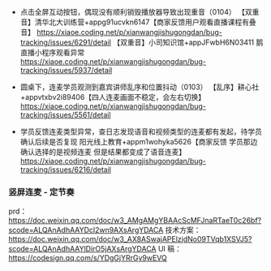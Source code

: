 - 点击全屏互动按钮，偶现没有顺利销毁播放器导致出现重音（0104）
【双重音】清华北大训练营+appg91ucvkn6147【商家反馈用户观看直播课程有叠音】 https://xiaoe.coding.net/p/xianwangjishugongdan/bug-tracking/issues/6291/detail
【双重音】小司知识馆+appJFwbH6N03411 鹅直播小程序观看异常 https://xiaoe.coding.net/p/xianwangjishugongdan/bug-tracking/issues/5937/detail

- 圆桌下，连麦学员观测到嘉宾讲师乱序和位置抖动（0103）
【乱序】耕心社+appvtxbv2i89406【四人连麦画面不稳定，会左右切换】 https://xiaoe.coding.net/p/xianwangjishugongdan/bug-tracking/issues/5561/detail

- 学员反馈连麦类型异常，查日志发现语音和视频类型的连麦都有发起，待学员确认后续是否复现
阳光线上教育+appm1wohyka5626【商家反馈 学员那边确认选择的是视频连麦 但是结果都变成了语音连麦】 https://xiaoe.coding.net/p/xianwangjishugongdan/bug-tracking/issues/6216/detail

### 竖屏连麦 - 定节奏
prd：
https://doc.weixin.qq.com/doc/w3_AMgAMgYBAAcScMFJnaRTaeT0c26bf?scode=ALQAnAdhAAYDcl2wn9AXsArgYDACA
技术方案：
https://doc.weixin.qq.com/doc/w3_AX8ASwajAPElzjdNo09TVqb1XSVJ5?scode=ALQAnAdhAAYlDirO5jAXsArgYDACA
UI 稿： https://codesign.qq.com/s/YDgGjYRrGy9wEVQ
